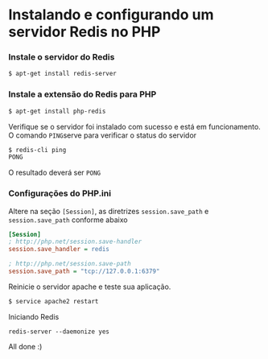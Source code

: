 # Instalando e configurando um servidor Redis no PHP

### Instale o servidor do Redis
```sh
$ apt-get install redis-server
```
### Instale a extensão do Redis para PHP
```sh
$ apt-get install php-redis
```
Verifique se o servidor foi instalado com sucesso e está em funcionamento. O comando `PING`serve para verificar o status do servidor
```sh
$ redis-cli ping
PONG
```
O resultado deverá ser `PONG`

### Configurações do PHP.ini

Altere na seção `[Session]`, as diretrizes `session.save_path` e `session.save_path` conforme abaixo

```ini
[Session]
; http://php.net/session.save-handler
session.save_handler = redis

; http://php.net/session.save-path
session.save_path = "tcp://127.0.0.1:6379"
```

Reinicie o servidor apache e teste sua aplicação. 

```sh
$ service apache2 restart
```

Iniciando Redis

```
redis-server --daemonize yes
```

All done :)
